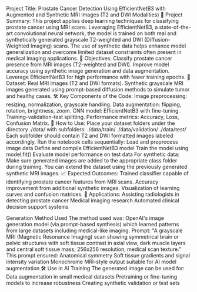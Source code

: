Project Title:
Prostate Cancer Detection Using EfficientNetB3 with Augmented and Synthetic MRI Images (T2 and DWI Modalities)
📖 Project Summary:
This project applies deep learning techniques for classifying prostate cancer using MRI scans. Leveraging EfficientNetB3, a state-of-the-art convolutional neural network, the model is trained on both real and synthetically generated grayscale T2-weighted and DWI (Diffusion-Weighted Imaging) scans. The use of synthetic data helps enhance model generalization and overcome limited dataset constraints often present in medical imaging applications.
🎯 Objectives:
    Classify prostate cancer presence from MRI images (T2-weighted and DWI).
    Improve model accuracy using synthetic image generation and data augmentation.
    Leverage EfficientNetB3 for high performance with fewer training epochs.
📂 Dataset:
    Real MRI images (T2 and DWI formats).
    Synthetic grayscale MRI images generated using prompt-based diffusion methods to simulate tumor and healthy cases.
🛠️ Key Components of the Code:
    Image preprocessing: resizing, normalization, grayscale handling.
    Data augmentation: flipping, rotation, brightness, zoom.
    CNN model: EfficientNetB3 with fine-tuning.
    Training-validation-test splitting.
    Performance metrics: Accuracy, Loss, Confusion Matrix.
📌 How to Use:
    Place your dataset folders under the directory ./data/ with subfolders:
        ./data/train/
        ./data/validation/
        ./data/test/ Each subfolder should contain T2 and DWI formatted images labeled accordingly.
    Run the notebook cells sequentially:
        Load and preprocess image data
        Define and compile EfficientNetB3 model
        Train the model using model.fit()
        Evaluate model performance on test data
    For synthetic data:
        Make sure generated images are added to the appropriate class folder during training.
        You can extend the dataset using the previously generated synthetic MRI images.
📈 Expected Outcomes:
    Trained classifier capable of identifying prostate cancer features from MRI scans.
    Accuracy improvement from additional synthetic images.
    Visualization of learning curves and confusion matrices.
📌 Applications:
    Assisting radiologists in detecting prostate cancer
    Medical imaging research
    Automated clinical decision support systems


Generation Method Used
The method used was:
    OpenAI's image generation model (via prompt-based synthesis) which learned patterns from large datasets including medical-like imaging.
    Prompt: "A grayscale MRI (Magnetic Resonance Imaging) scan showing symmetrical brain or pelvic structures with soft tissue contrast in axial view, dark muscle layers and central soft tissue mass, 256x256 resolution, medical scan texture."
This prompt ensured:
    Anatomical symmetry
    Soft tissue gradients and signal intensity variation
    Monochrome MRI-style output suitable for AI model augmentation
🛠 Use in AI Training
The generated image can be used for:
    Data augmentation in small medical datasets
    Pretraining or fine-tuning models to increase robustness
    Creating synthetic validation or test sets
